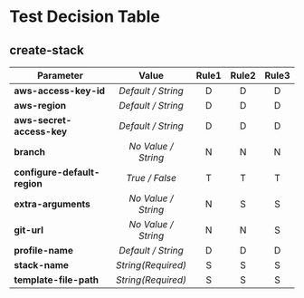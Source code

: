 # Test Decision Table

## create-stack

| Parameter | Value | Rule1 | Rule2 | Rule3 |
| ---- |:----:|:----:|:----:|:----:|
| **aws-access-key-id** | *Default / String* | D | D | D |
| **aws-region** | *Default / String* | D | D | D |
| **aws-secret-access-key** | *Default / String* | D | D | D |
| **branch** | *No Value / String* | N | N | N |
| **configure-default-region** | *True / False* | T | T | T |
| **extra-arguments** | *No Value / String* | N | S | S |
| **git-url** | *No Value / String* | N | N | S |
| **profile-name** | *Default / String* | D | D | D |
| **stack-name** | *String(Required)* | S | S | S |
| **template-file-path** | *String(Required)* | S | S | S |

